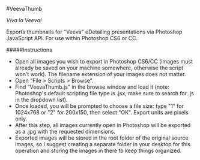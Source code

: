 #VeevaThumb

_Viva la Veeva!_

Exports thumbnails for "Veeva" eDetailing presentations via Photoshop JavaScript API. For use within Photoshop CS6 or CC.

#####Instructions

* Open all images you wish to export in Photoshop CS6/CC (images must already be saved on your machine somewhere, otherwise the script won't work). The filename extension of your images does not matter.
* Open "File > Scripts > Browse".
* Find "VeevaThumb.js" in the browse window and load it (note: Photoshop's default scripting file type is .jsx, make sure to search for .js in the dropdown list).
* Once loaded, you will be prompted to choose a file size: type "1" for 1024x768 or "2" for 200x150, then select "OK". Export units are pixels only.
* After this step, all images currently open in Photoshop will be exported as a .jpg with the requested dimensions.
* Exported images will be stored in the root folder of the original source images, so I suggest creating a separate folder in your desktop for this operation and storing the images in there to keep things organized.
